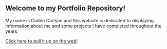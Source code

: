 ## Welcome to my Portfolio Repository! 

My name is Caden Carlson and this website is dedicated to displaying information about me and some projects I have completed throughout the years. 

[Click here to pull it up on the web!](https://cadencarlson.github.io)